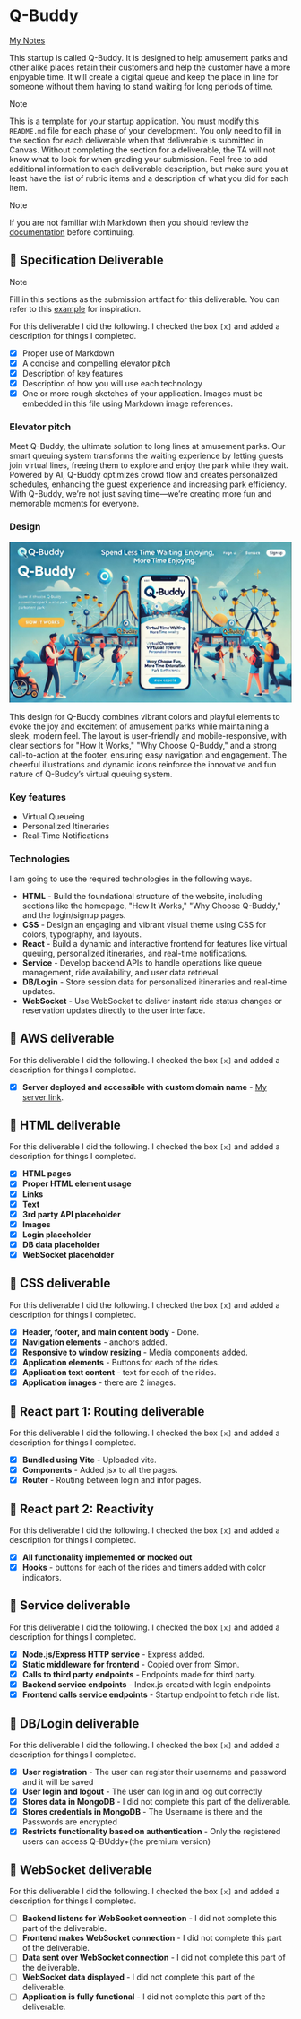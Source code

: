 # Q-Buddy

[My Notes](notes.md)

This startup is called Q-Buddy. It is designed to help amusement parks and other alike places retain their customers and help the customer have a more enjoyable time. It will create a digital queue and keep the place in line for someone without them having to stand waiting for long periods of time. 


> [!NOTE]
>  This is a template for your startup application. You must modify this `README.md` file for each phase of your development. You only need to fill in the section for each deliverable when that deliverable is submitted in Canvas. Without completing the section for a deliverable, the TA will not know what to look for when grading your submission. Feel free to add additional information to each deliverable description, but make sure you at least have the list of rubric items and a description of what you did for each item.

> [!NOTE]
>  If you are not familiar with Markdown then you should review the [documentation](https://docs.github.com/en/get-started/writing-on-github/getting-started-with-writing-and-formatting-on-github/basic-writing-and-formatting-syntax) before continuing.

## 🚀 Specification Deliverable

> [!NOTE]
>  Fill in this sections as the submission artifact for this deliverable. You can refer to this [example](https://github.com/webprogramming260/startup-example/blob/main/README.md) for inspiration.

For this deliverable I did the following. I checked the box `[x]` and added a description for things I completed.

- [x] Proper use of Markdown
- [x] A concise and compelling elevator pitch
- [x] Description of key features
- [x] Description of how you will use each technology
- [x] One or more rough sketches of your application. Images must be embedded in this file using Markdown image references.

### Elevator pitch

Meet Q-Buddy, the ultimate solution to long lines at amusement parks. Our smart queuing system transforms the waiting experience by letting guests join virtual lines, freeing them to explore and enjoy the park while they wait. Powered by AI, Q-Buddy optimizes crowd flow and creates personalized schedules, enhancing the guest experience and increasing park efficiency. With Q-Buddy, we’re not just saving time—we’re creating more fun and memorable moments for everyone.

### Design

![Q-Buddy](./Q-Buddy.JPG)


This design for Q-Buddy combines vibrant colors and playful elements to evoke the joy and excitement of amusement parks while maintaining a sleek, modern feel. The layout is user-friendly and mobile-responsive, with clear sections for "How It Works," "Why Choose Q-Buddy," and a strong call-to-action at the footer, ensuring easy navigation and engagement. The cheerful illustrations and dynamic icons reinforce the innovative and fun nature of Q-Buddy’s virtual queuing system.


### Key features

- Virtual Queueing
- Personalized Itineraries
- Real-Time Notifications

### Technologies

I am going to use the required technologies in the following ways.

- **HTML** - Build the foundational structure of the website, including sections like the homepage, "How It Works," "Why Choose Q-Buddy," and the login/signup pages.
- **CSS** - Design an engaging and vibrant visual theme using CSS for colors, typography, and layouts.
- **React** - Build a dynamic and interactive frontend for features like virtual queuing, personalized itineraries, and real-time notifications.
- **Service** - Develop backend APIs to handle operations like queue management, ride availability, and user data retrieval.
- **DB/Login** - Store session data for personalized itineraries and real-time updates.
- **WebSocket** - Use WebSocket to deliver instant ride status changes or reservation updates directly to the user interface.

## 🚀 AWS deliverable

For this deliverable I did the following. I checked the box `[x]` and added a description for things I completed.

- [x] **Server deployed and accessible with custom domain name** - [My server link](https://yourdomainnamehere.click).

## 🚀 HTML deliverable

For this deliverable I did the following. I checked the box `[x]` and added a description for things I completed.

- [x] **HTML pages** 
- [x] **Proper HTML element usage** 
- [x] **Links** 
- [x] **Text** 
- [x] **3rd party API placeholder** 
- [x] **Images** 
- [x] **Login placeholder** 
- [x] **DB data placeholder** 
- [x] **WebSocket placeholder**  

## 🚀 CSS deliverable

For this deliverable I did the following. I checked the box `[x]` and added a description for things I completed.

- [x] **Header, footer, and main content body** - Done.
- [x] **Navigation elements** - anchors added.
- [x] **Responsive to window resizing** - Media components added.
- [x] **Application elements** - Buttons for each of the rides.
- [x] **Application text content** - text for each of the rides.
- [x] **Application images** - there are 2 images.

## 🚀 React part 1: Routing deliverable

For this deliverable I did the following. I checked the box `[x]` and added a description for things I completed.

- [x] **Bundled using Vite** - Uploaded vite.
- [x] **Components** - Added jsx to all the pages.
- [x] **Router** - Routing between login and infor pages.

## 🚀 React part 2: Reactivity

For this deliverable I did the following. I checked the box `[x]` and added a description for things I completed.

- [x] **All functionality implemented or mocked out** 
- [x] **Hooks** - buttons for each of the rides and timers added with color indicators.

## 🚀 Service deliverable

For this deliverable I did the following. I checked the box `[x]` and added a description for things I completed.

- [x] **Node.js/Express HTTP service** - Express added.
- [x] **Static middleware for frontend** - Copied over from Simon.
- [x] **Calls to third party endpoints** - Endpoints made for third party.
- [x] **Backend service endpoints** - Index.js created with login endpoints
- [x] **Frontend calls service endpoints** - Startup endpoint to fetch ride list.

## 🚀 DB/Login deliverable

For this deliverable I did the following. I checked the box `[x]` and added a description for things I completed.

- [x] **User registration** - The user can register their username and password and it will be saved
- [x] **User login and logout** - The user can log in and log out correctly
- [x] **Stores data in MongoDB** - I did not complete this part of the deliverable.
- [x] **Stores credentials in MongoDB** - The Username is there and the Passwords are encrypted
- [x] **Restricts functionality based on authentication** - Only the registered users can access Q-BUddy+(the premium version)

## 🚀 WebSocket deliverable

For this deliverable I did the following. I checked the box `[x]` and added a description for things I completed.

- [ ] **Backend listens for WebSocket connection** - I did not complete this part of the deliverable.
- [ ] **Frontend makes WebSocket connection** - I did not complete this part of the deliverable.
- [ ] **Data sent over WebSocket connection** - I did not complete this part of the deliverable.
- [ ] **WebSocket data displayed** - I did not complete this part of the deliverable.
- [ ] **Application is fully functional** - I did not complete this part of the deliverable.
